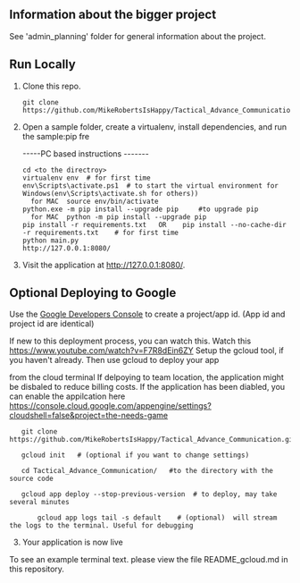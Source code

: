 

## Information about the bigger project

See 'admin_planning' folder for general information about the project. 


## Run Locally

1. Clone this repo.

   ```
   git clone https://github.com/MikeRobertsIsHappy/Tactical_Advance_Communication.git
   ```

2. Open a sample folder, create a virtualenv, install dependencies, and run the sample:pip fre

   -----PC based instructions -------
   ```
   cd <to the directroy>
   virtualenv env  # for first time
   env\Scripts\activate.ps1  # to start the virtual environment for Windows(env\Scripts\activate.sh for others)) 
     for MAC  source env/bin/activate
   python.exe -m pip install --upgrade pip     #to upgrade pip
     for MAC  python -m pip install --upgrade pip
   pip install -r requirements.txt   OR    pip install --no-cache-dir -r requirements.txt    # for first time
   python main.py
   http://127.0.0.1:8080/
   ```

3. Visit the application at  http://127.0.0.1:8080/.


## Optional Deploying to Google

Use the [Google Developers Console](https://console.developer.google.com)  to create a project/app id. (App id and project id are identical)   

 If new to this deployment process, you can watch this. 
  Watch this https://www.youtube.com/watch?v=F7R8dEin6ZY
    Setup the gcloud tool, if you haven't already. Then use gcloud to deploy your app

from the cloud terminal
   If delpoying to team location, the application might be disbaled to reduce billing costs.
   If the application has been diabled, you can enable the appilcation here https://console.cloud.google.com/appengine/settings?cloudshell=false&project=the-needs-game

```
   git clone https://github.com/MikeRobertsIsHappy/Tactical_Advance_Communication.git
   
   gcloud init   # (optional if you want to change settings)
   
   cd Tactical_Advance_Communication/   #to the directory with the source code

   gcloud app deploy --stop-previous-version  # to deploy, may take several minutes

       gcloud app logs tail -s default    # (optional)  will stream the logs to the terminal. Useful for debugging
   ```
3. Your application is now live 

To see an example terminal text. please view the file README_gcloud.md in this repository.
